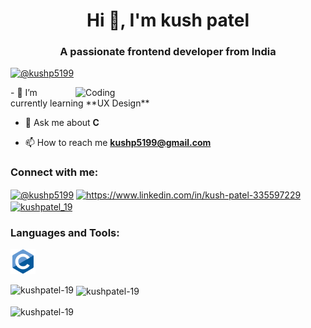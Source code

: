 <h1 align="center">Hi 👋, I'm kush patel</h1>
<h3 align="center">A passionate frontend developer from India</h3>




<p align="left"> <a href="https://twitter.com/@kushp5199" target="blank"><img src="https://img.shields.io/twitter/follow/@kushp5199?logo=twitter&style=for-the-badge" alt="@kushp5199" /></a> </p>
<img align="right" alt="Coding" width="400" src="https://cdn.dribbble.com/users/1059583/screenshots/4171367/coding-freak.gif">
- 🌱 I’m currently learning **UX Design**

- 💬 Ask me about **C**

- 📫 How to reach me **kushp5199@gmail.com**

<h3 align="left">Connect with me:</h3>
<p align="left">
<a href="https://twitter.com/@kushp5199" target="blank"><img align="center" src="https://raw.githubusercontent.com/rahuldkjain/github-profile-readme-generator/master/src/images/icons/Social/twitter.svg" alt="@kushp5199" height="30" width="40" /></a>
<a href="https://linkedin.com/in/https://www.linkedin.com/in/kush-patel-335597229" target="blank"><img align="center" src="https://raw.githubusercontent.com/rahuldkjain/github-profile-readme-generator/master/src/images/icons/Social/linked-in-alt.svg" alt="https://www.linkedin.com/in/kush-patel-335597229" height="30" width="40" /></a>
<a href="https://instagram.com/kushpatel_19" target="blank"><img align="center" src="https://raw.githubusercontent.com/rahuldkjain/github-profile-readme-generator/master/src/images/icons/Social/instagram.svg" alt="kushpatel_19" height="30" width="40" /></a>
</p>

<h3 align="left">Languages and Tools:</h3>
<p align="left"> <a href="https://www.cprogramming.com/" target="_blank" rel="noreferrer"> <img src="https://raw.githubusercontent.com/devicons/devicon/master/icons/c/c-original.svg" alt="c" width="40" height="40"/> </a> </p>

<p><img align="left" src="https://github-readme-stats.vercel.app/api/top-langs?username=kushpatel-19&show_icons=true&locale=en&layout=compact" alt="kushpatel-19" /></p>

<p>&nbsp;<img align="center" src="https://github-readme-stats.vercel.app/api?username=kushpatel-19&show_icons=true&locale=en" alt="kushpatel-19" /></p>

<p><img align="center" src="https://github-readme-streak-stats.herokuapp.com/?user=kushpatel-19&" alt="kushpatel-19" /></p>


